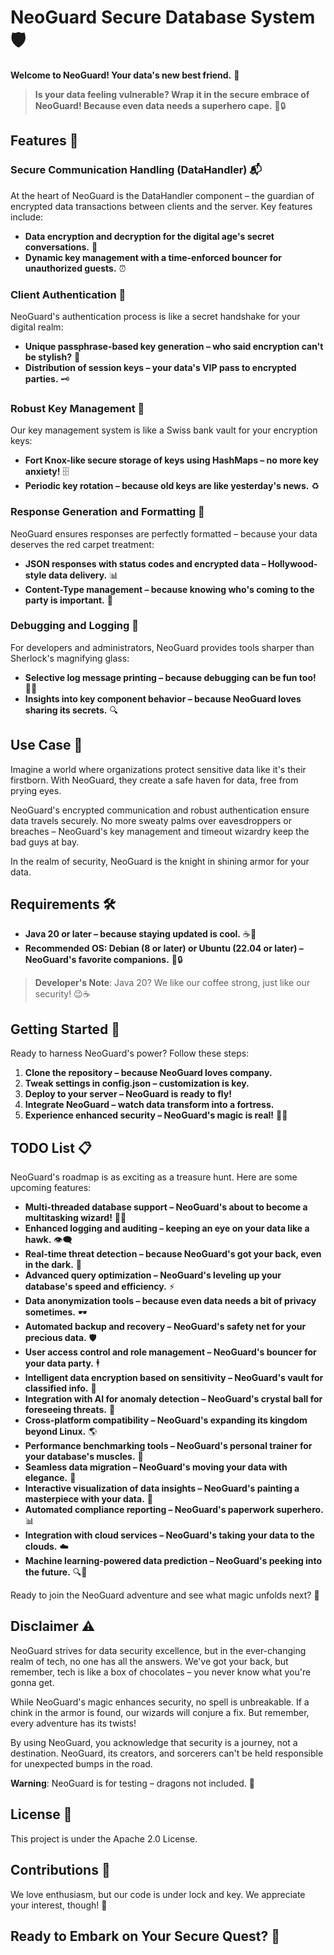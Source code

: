 # NeoGuard Secure Database System 🛡️

**Welcome to NeoGuard! Your data's new best friend.** 🚀

> **Is your data feeling vulnerable? Wrap it in the secure embrace of NeoGuard! Because even data needs a superhero cape.** 💼🔒

## Features 🌟

### Secure Communication Handling (DataHandler) 📬

At the heart of NeoGuard is the DataHandler component – the guardian of encrypted data transactions between clients and the server. Key features include:

- **Data encryption and decryption for the digital age's secret conversations.** 🔐
- **Dynamic key management with a time-enforced bouncer for unauthorized guests.** ⏰

### Client Authentication 🤝

NeoGuard's authentication process is like a secret handshake for your digital realm:

- **Unique passphrase-based key generation – who said encryption can't be stylish?** 🎩
- **Distribution of session keys – your data's VIP pass to encrypted parties.** 🗝️

### Robust Key Management 🧐

Our key management system is like a Swiss bank vault for your encryption keys:

- **Fort Knox-like secure storage of keys using HashMaps – no more key anxiety!** 🗄️
- **Periodic key rotation – because old keys are like yesterday's news.** ♻️

### Response Generation and Formatting 📝

NeoGuard ensures responses are perfectly formatted – because your data deserves the red carpet treatment:

- **JSON responses with status codes and encrypted data – Hollywood-style data delivery.** 📊
- **Content-Type management – because knowing who's coming to the party is important.** 📰

### Debugging and Logging 🐞

For developers and administrators, NeoGuard provides tools sharper than Sherlock's magnifying glass:

- **Selective log message printing – because debugging can be fun too!** 🕵️‍♂️
- **Insights into key component behavior – because NeoGuard loves sharing its secrets.** 🔍

## Use Case 🚀

Imagine a world where organizations protect sensitive data like it's their firstborn. With NeoGuard, they create a safe haven for data, free from prying eyes.

NeoGuard's encrypted communication and robust authentication ensure data travels securely. No more sweaty palms over eavesdroppers or breaches – NeoGuard's key management and timeout wizardry keep the bad guys at bay.

In the realm of security, NeoGuard is the knight in shining armor for your data.

## Requirements 🛠️

- **Java 20 or later – because staying updated is cool.** ☕🚀
- **Recommended OS: Debian (8 or later) or Ubuntu (22.04 or later) – NeoGuard's favorite companions.** 🐧🔒

> **Developer's Note**: Java 20? We like our coffee strong, just like our security! 😉☕

## Getting Started 🚀

Ready to harness NeoGuard's power? Follow these steps:

1. **Clone the repository – because NeoGuard loves company.**
2. **Tweak settings in config.json – customization is key.**
3. **Deploy to your server – NeoGuard is ready to fly!**
4. **Integrate NeoGuard – watch data transform into a fortress.**
5. **Experience enhanced security – NeoGuard's magic is real!** 🔐✨

## TODO List 📋

NeoGuard's roadmap is as exciting as a treasure hunt. Here are some upcoming features:

- **Multi-threaded database support – NeoGuard's about to become a multitasking wizard!** 🧙‍♂️
- **Enhanced logging and auditing – keeping an eye on your data like a hawk.** 👁️‍🗨️
- **Real-time threat detection – because NeoGuard's got your back, even in the dark.** 🦉
- **Advanced query optimization – NeoGuard's leveling up your database's speed and efficiency.** ⚡
- **Data anonymization tools – because even data needs a bit of privacy sometimes.** 🕶️
- **Automated backup and recovery – NeoGuard's safety net for your precious data.** 🛡️
- **User access control and role management – NeoGuard's bouncer for your data party.** 🕴️
- **Intelligent data encryption based on sensitivity – NeoGuard's vault for classified info.** 🔐
- **Integration with AI for anomaly detection – NeoGuard's crystal ball for foreseeing threats.** 🔮
- **Cross-platform compatibility – NeoGuard's expanding its kingdom beyond Linux.** 🌎
- **Performance benchmarking tools – NeoGuard's personal trainer for your database's muscles.** 💪
- **Seamless data migration – NeoGuard's moving your data with elegance.** 🚚
- **Interactive visualization of data insights – NeoGuard's painting a masterpiece with your data.** 🎨
- **Automated compliance reporting – NeoGuard's paperwork superhero.** 📊
- **Integration with cloud services – NeoGuard's taking your data to the clouds.** ☁️
- **Machine learning-powered data prediction – NeoGuard's peeking into the future.** 🔍🔮

Ready to join the NeoGuard adventure and see what magic unfolds next? 🌟

## Disclaimer ⚠️

NeoGuard strives for data security excellence, but in the ever-changing realm of tech, no one has all the answers. We've got your back, but remember, tech is like a box of chocolates – you never know what you're gonna get.

While NeoGuard's magic enhances security, no spell is unbreakable. If a chink in the armor is found, our wizards will conjure a fix. But remember, every adventure has its twists!

By using NeoGuard, you acknowledge that security is a journey, not a destination. NeoGuard, its creators, and sorcerers can't be held responsible for unexpected bumps in the road.

**Warning**: NeoGuard is for testing – dragons not included. 🐉

## License 🔐

This project is under the Apache 2.0 License.

## Contributions 🤝

We love enthusiasm, but our code is under lock and key. We appreciate your interest, though! 🙏

## Ready to Embark on Your Secure Quest? 🌟

